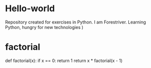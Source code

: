 # Hello-world
Repository created for exercises in Python.
I am Forestriver. Learning Python, hungry for new technologies )

# factorial

def factorial(x):
    if x == 0:
        return 1
    return x * factorial(x - 1)
